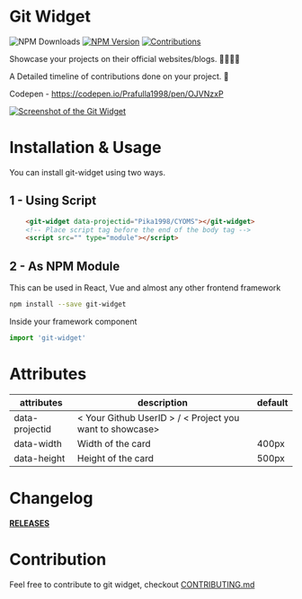 # Git Widget 
![NPM Downloads](https://img.shields.io/npm/dt/git-widget)
[![NPM Version](https://img.shields.io/npm/v/git-widget)](#npm)
[![Contributions](https://img.shields.io/badge/contributions-welcome-green)](#contributions)


 Showcase your projects on their official websites/blogs. 👨‍💻👩‍💻

 A Detailed timeline of contributions done on your project. 💖

 Codepen - https://codepen.io/Prafulla1998/pen/OJVNzxP

[![Screenshot of the Git Widget](https://res.cloudinary.com/prafulla98/image/upload/v1582651061/git-widget/git-widget-ss_rsyvpl.png)](#installation-and-usage)

# Installation & Usage

You can install git-widget using two ways.

## 1 - Using Script

```html
    <git-widget data-projectid="Pika1998/CYOMS"></git-widget>
    <!-- Place script tag before the end of the body tag -->
    <script src="" type="module"></script>
```

## 2 - As NPM Module

This can be used in React, Vue and almost any other frontend framework 
```sh
npm install --save git-widget
```

Inside your framework component
```js
import 'git-widget'
```

# Attributes 

| attributes    | description                   | default                  | 
|---------------|-------------------------------|--------------------------|
| data-projectid | < Your Github UserID > / < Project you want to showcase>         |                          |
| data-width    | Width of the card             | 400px                    |
| data-height   | Height of the card            | 500px

# Changelog

**[RELEASES](https://github.com/Pika1998/Git-Widget/releases)**

# Contribution

Feel free to contribute to git widget, checkout [CONTRIBUTING.md](CONTRIBUTING.md) 